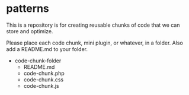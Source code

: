 # patterns
This is a repository is for creating reusable chunks of code that we can store and optimize.

Please place each code chunk, mini plugin, or whatever, in a folder.
Also add a README.md to your folder.

* code-chunk-folder
  * README.md
  * code-chunk.php
  * code-chunk.css
  * code-chunk.js
